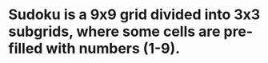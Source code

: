 # Sudoku is a 9x9 grid divided into 3x3 subgrids, where some cells are pre-filled with numbers (1-9).
